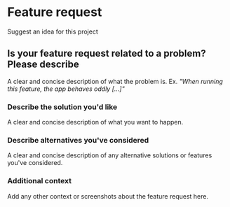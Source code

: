 # Feature request

Suggest an idea for this project

## Is your feature request related to a problem? Please describe

A clear and concise description of what the problem is. Ex. _"When running this feature, the app behaves oddly [...]"_

### Describe the solution you'd like

A clear and concise description of what you want to happen.

### Describe alternatives you've considered

A clear and concise description of any alternative solutions or features you've considered.

### Additional context

Add any other context or screenshots about the feature request here.
